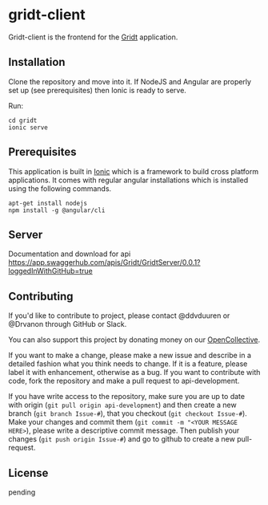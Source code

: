 # gridt-client

Gridt-client is the frontend for the [Gridt](https://gridt.org) application.

## Installation
Clone the repository and move into it. If NodeJS and Angular are properly set up (see prerequisites) then Ionic is ready to serve.

Run:
```
cd gridt
ionic serve
```

## Prerequisites
This application is built in [Ionic](https://ionicframework.com/) which is a framework to build cross platform applications. It comes with regular angular installations which is installed using the following commands.

```
apt-get install nodejs
npm install -g @angular/cli
```
## Server 
Documentation and download for api https://app.swaggerhub.com/apis/Gridt/GridtServer/0.0.1?loggedInWithGitHub=true

## Contributing
If you'd like to contribute to project, please contact @ddvduuren or @Drvanon through GitHub or Slack.

You can also support this project by donating money on our [OpenCollective](https://opencollective.com/gridt).

If you want to make a change, please make a new issue and describe in a detailed fashion what you think needs to change. If it is a feature, please label it with enhancement, otherwise as a bug. If you want to contribute with code, fork the repository and make a pull request to api-development.

If you have write access to the repository, make sure you are up to date with origin (`git pull origin api-development`) and then create a new branch (`git branch Issue-#`), that you checkout (`git checkout Issue-#`). Make your changes and commit them (`git commit -m "<YOUR MESSAGE HERE>`), please write a descriptive commit message. Then publish your changes (`git push origin Issue-#`) and go to github to create a new pull-request.

## License
pending
